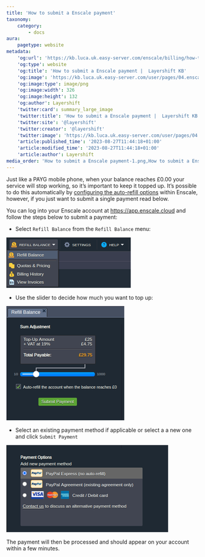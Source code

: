 ```yaml
---
title: 'How to submit a Enscale payment'
taxonomy:
    category:
        - docs
aura:
    pagetype: website
metadata:
    'og:url': 'https://kb.luca.uk.easy-server.com/enscale/billing/how-to-submit-a-enscale-payment'
    'og:type': website
    'og:title': 'How to submit a Enscale payment |  Layershift KB'
    'og:image': 'https://kb.luca.uk.easy-server.com/user/pages/04.enscale/03.billing/02.how-to-submit-a-enscale-payment/How to submit a Enscale payment-1.png'
    'og:image:type': image/png
    'og:image:width': 326
    'og:image:height': 132
    'og:author': Layershift
    'twitter:card': summary_large_image
    'twitter:title': 'How to submit a Enscale payment |  Layershift KB'
    'twitter:site': '@layershift'
    'twitter:creator': '@layershift'
    'twitter:image': 'https://kb.luca.uk.easy-server.com/user/pages/04.enscale/03.billing/02.how-to-submit-a-enscale-payment/How to submit a Enscale payment-1.png'
    'article:published_time': '2023-08-27T11:44:18+01:00'
    'article:modified_time': '2023-08-27T11:44:18+01:00'
    'article:author': Layershift
media_order: 'How to submit a Enscale payment-1.png,How to submit a Enscale payment-2.png,How to submit a Enscale payment-3.png'
---
```


Just like a PAYG mobile phone, when your balance reaches £0.00 your service will stop working, so it’s important to keep it topped up. It’s possible to do this automatically by [configuring the auto-refill options](https://kb.layershift.com/how-to-refill-your-balance-automatically) within Enscale, however, if you just want to submit a single payment read below.

You can log into your Enscale account at https://app.enscale.cloud and follow the steps below to submit a payment:

* Select `Refill Balance` from the `Refill Balance` menu:

![How%20to%20submit%20a%20Enscale%20payment-1](How%20to%20submit%20a%20Enscale%20payment-1.png "How%20to%20submit%20a%20Enscale%20payment-1")

* Use the slider to decide how much you want to top up:

![How%20to%20submit%20a%20Enscale%20payment-2](How%20to%20submit%20a%20Enscale%20payment-2.png "How%20to%20submit%20a%20Enscale%20payment-2")

* Select an existing payment method if applicable or select a a new one and click `Submit Payment`

![How%20to%20submit%20a%20Enscale%20payment-3](How%20to%20submit%20a%20Enscale%20payment-3.png "How%20to%20submit%20a%20Enscale%20payment-3")

The payment will then be processed and should appear on your account within a few minutes.


